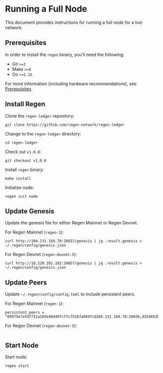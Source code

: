 # Running a Full Node

This document provides instructions for running a full node for a live network.

## Prerequisites

In order to install the `regen` binary, you'll need the following: 

- Git `>=2`
- Make `>=4`
- Go `>=1.15`

For more information (including hardware recommendations), see [Prerequisites](./prerequisites). 

## Install Regen

Clone the `regen-ledger` repository:
```
git clone https://github.com/regen-network/regen-ledger
```

Change to the `regen-ledger` directory:
```
cd regen-ledger
```

Check out `v1.0.0`:
```
git checkout v1.0.0
```

Install `regen` binary:
```
make install
```

Initialize node:
```
regen init node
```

## Update Genesis

Update the genesis file for either Regen Mainnet or Regen Devnet.

For Regen Mainnet (`regen-1`):
```
curl http://104.131.169.70:26657/genesis | jq .result.genesis > ~/.regen/config/genesis.json
```

For Regen Devnet (`regen-devnet-5`):
```
curl http://18.220.101.192:26657/genesis | jq .result.genesis > ~/.regen/config/genesis.json
```

## Update Peers

Update `~/.regen/config/config.toml` to include persistent peers.

For Regen Mainnet (`regen-1`):
```
persistent_peers = "69975e7afdf731a165e40449fcffc75167a084fc@104.131.169.70:26656,d35d652b6cb3bf7d6cb8d4bd7c036ea03e7be2ab@116.203.182.185:26656,ffacd3202ded6945fed12fa4fd715b1874985b8c@3.98.38.91:26656"
```

For Regen Devnet (`regen-devnet-5`):
```
```

## Start Node

Start node:
```
regen start
```

